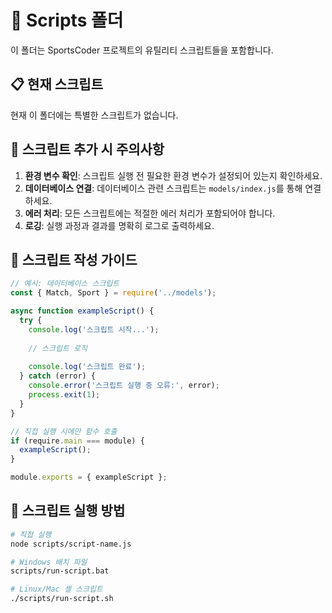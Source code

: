 # 📁 Scripts 폴더

이 폴더는 SportsCoder 프로젝트의 유틸리티 스크립트들을 포함합니다.

## 📋 현재 스크립트

현재 이 폴더에는 특별한 스크립트가 없습니다.

## 🔧 스크립트 추가 시 주의사항

1. **환경 변수 확인**: 스크립트 실행 전 필요한 환경 변수가 설정되어 있는지 확인하세요.
2. **데이터베이스 연결**: 데이터베이스 관련 스크립트는 `models/index.js`를 통해 연결하세요.
3. **에러 처리**: 모든 스크립트에는 적절한 에러 처리가 포함되어야 합니다.
4. **로깅**: 실행 과정과 결과를 명확히 로그로 출력하세요.

## 📝 스크립트 작성 가이드

```javascript
// 예시: 데이터베이스 스크립트
const { Match, Sport } = require('../models');

async function exampleScript() {
  try {
    console.log('스크립트 시작...');
    
    // 스크립트 로직
    
    console.log('스크립트 완료');
  } catch (error) {
    console.error('스크립트 실행 중 오류:', error);
    process.exit(1);
  }
}

// 직접 실행 시에만 함수 호출
if (require.main === module) {
  exampleScript();
}

module.exports = { exampleScript };
```

## 🚀 스크립트 실행 방법

```bash
# 직접 실행
node scripts/script-name.js

# Windows 배치 파일
scripts/run-script.bat

# Linux/Mac 셸 스크립트
./scripts/run-script.sh
```